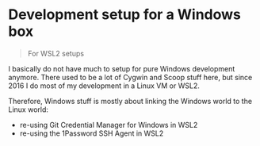 # Development setup for a Windows box
> For WSL2 setups

I basically do not have much to setup for pure Windows development anymore.
There used to be a lot of Cygwin and Scoop stuff here, but since 2016 I do
most of my development in a Linux VM or WSL2.

Therefore, Windows stuff is mostly about linking the Windows
world to the Linux world:
- re-using Git Credential Manager for Windows in WSL2
- re-using the 1Password SSH Agent in WSL2
